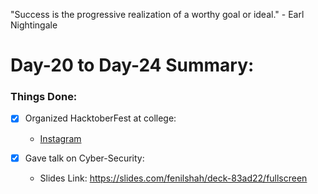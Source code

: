 "Success is the progressive realization of a worthy goal or ideal." - Earl Nightingale

# Day-20 to Day-24 Summary:

### Things Done:

- [X] Organized HacktoberFest at college: 
  - [Instagram](https://www.instagram.com/hacktober.fest.nuv/)


- [X] Gave talk on Cyber-Security: 
  - Slides Link: https://slides.com/fenilshah/deck-83ad22/fullscreen
